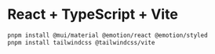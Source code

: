 # React + TypeScript + Vite

```bash
pnpm install @mui/material @emotion/react @emotion/styled
pnpm install tailwindcss @tailwindcss/vite
```
